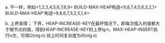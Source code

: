 a.
不一样，例如<1,2,3,4,5,6,7,8,9>
BUILD-MAX-HEAP构造<9,8,7,4,5,6,3,2,1>
BUILD-MAX-HEAP'构造<9,8,6,7,3,2,5,1,4>

b.
上界易得；
下界，HEAP-INCREASE-KEY在最坏情况下，即每次插入的值都大于根节点的值，得到HEAP-INCREASE-KEY的上界$\lg{n}$，MAX-HEAP-INSERT执行n次，可得$\Omega(n\lg{n})$
综上时间复杂度为$\Theta(n\lg{n})$
